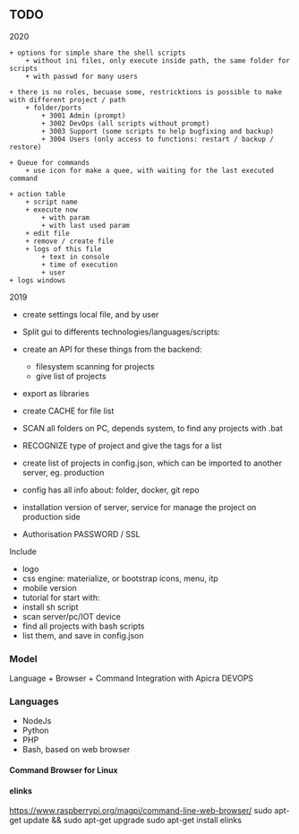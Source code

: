## TODO

2020
  
    + options for simple share the shell scripts
        + without ini files, only execute inside path, the same folder for scripts
        + with passwd for many users               
  
    + there is no roles, becuase some, restricktions is possible to make with different project / path
        + folder/ports
            + 3001 Admin (prompt)
            + 3002 DevOps (all scripts without prompt)
            + 3003 Support (some scripts to help bugfixing and backup)
            + 3004 Users (only access to functions: restart / backup / restore)
  
    + Queue for commands
        + use icon for make a quee, with waiting for the last executed command
  
    + action table
        + script name
        + execute now
            + with param
            + with last used param
        + edit file
        + remove / create file
        + logs of this file
            + text in console
            + time of execution
            + user 
    + logs windows
    
2019
 + create settings local file, and by user
 + Split gui to differents technologies/languages/scripts:
 + create an API for these things from the backend:
    + filesystem scanning for projects
    + give list of projects 
    
+ export as libraries
+ create CACHE for file list
+ SCAN all folders on PC, depends system, to find any projects with .bat
+ RECOGNIZE type of project and give the tags for a list
+ create list of projects in config.json, which can be imported to another server, eg. production
+ config has all info about: folder, docker, git repo
+ installation version of server, service for manage the project on production side
+ Authorisation PASSWORD / SSL

Include
+ logo
+ css engine: materialize, or bootstrap icons, menu, itp
+ mobile version 
+ tutorial for start with:
 + install sh script
 + scan server/pc/IOT device
 + find all projects with bash scripts
 + list them, and save in config.json
 
 
 ### Model
 Language + Browser + Command Integration with Apicra DEVOPS
 
 ### Languages
 * NodeJs
 * Python
 * PHP
 * Bash, based on web browser
 
 
 #### Command Browser for Linux
 
 #### elinks
 https://www.raspberrypi.org/magpi/command-line-web-browser/
 sudo apt-get update && sudo apt-get upgrade
 sudo apt-get install elinks
